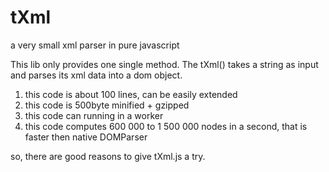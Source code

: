 # tXml
a very small xml parser in pure javascript

This lib only provides one single method. The tXml() takes a string as input and parses its xml data into a dom object. 

1. this code is about 100 lines, can be easily extended 
2. this code is 500byte minified + gzipped
3. this code can running in a worker 
4. this code computes 600 000 to 1 500 000 nodes in a second, that is faster then native DOMParser

so, there are good reasons to give tXml.js a try. 
